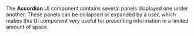 The **Accordion** UI component contains several panels displayed one under another. These panels can be&nbsp;collapsed or&nbsp;expanded by&nbsp;a&nbsp;user, which makes this UI component very useful for presenting information in&nbsp;a&nbsp;limited amount of&nbsp;space.